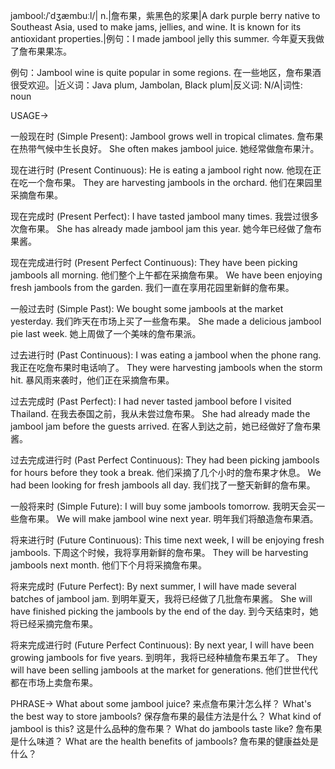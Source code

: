 jambool:/ˈdʒæmbuːl/| n.|詹布果，紫黑色的浆果|A dark purple berry native to Southeast Asia, used to make jams, jellies, and wine.  It is known for its antioxidant properties.|例句：I made jambool jelly this summer.  今年夏天我做了詹布果果冻。

例句：Jambool wine is quite popular in some regions. 在一些地区，詹布果酒很受欢迎。|近义词：Java plum, Jambolan, Black plum|反义词: N/A|词性: noun


USAGE->

一般现在时 (Simple Present):
Jambool grows well in tropical climates. 詹布果在热带气候中生长良好。
She often makes jambool juice. 她经常做詹布果汁。

现在进行时 (Present Continuous):
He is eating a jambool right now. 他现在正在吃一个詹布果。
They are harvesting jambools in the orchard. 他们在果园里采摘詹布果。

现在完成时 (Present Perfect):
I have tasted jambool many times. 我尝过很多次詹布果。
She has already made jambool jam this year. 她今年已经做了詹布果酱。

现在完成进行时 (Present Perfect Continuous):
They have been picking jambools all morning. 他们整个上午都在采摘詹布果。
We have been enjoying fresh jambools from the garden. 我们一直在享用花园里新鲜的詹布果。

一般过去时 (Simple Past):
We bought some jambools at the market yesterday. 我们昨天在市场上买了一些詹布果。
She made a delicious jambool pie last week. 她上周做了一个美味的詹布果派。

过去进行时 (Past Continuous):
I was eating a jambool when the phone rang.  我正在吃詹布果时电话响了。
They were harvesting jambools when the storm hit.  暴风雨来袭时，他们正在采摘詹布果。


过去完成时 (Past Perfect):
I had never tasted jambool before I visited Thailand. 在我去泰国之前，我从未尝过詹布果。
She had already made the jambool jam before the guests arrived.  在客人到达之前，她已经做好了詹布果酱。

过去完成进行时 (Past Perfect Continuous):
They had been picking jambools for hours before they took a break.  他们采摘了几个小时的詹布果才休息。
We had been looking for fresh jambools all day. 我们找了一整天新鲜的詹布果。

一般将来时 (Simple Future):
I will buy some jambools tomorrow. 我明天会买一些詹布果。
We will make jambool wine next year.  明年我们将酿造詹布果酒。

将来进行时 (Future Continuous):
This time next week, I will be enjoying fresh jambools. 下周这个时候，我将享用新鲜的詹布果。
They will be harvesting jambools next month. 他们下个月将采摘詹布果。


将来完成时 (Future Perfect):
By next summer, I will have made several batches of jambool jam. 到明年夏天，我将已经做了几批詹布果酱。
She will have finished picking the jambools by the end of the day.  到今天结束时，她将已经采摘完詹布果。

将来完成进行时 (Future Perfect Continuous):
By next year, I will have been growing jambools for five years. 到明年，我将已经种植詹布果五年了。
They will have been selling jambools at the market for generations. 他们世世代代都在市场上卖詹布果。



PHRASE->
What about some jambool juice? 来点詹布果汁怎么样？
What's the best way to store jambools? 保存詹布果的最佳方法是什么？
What kind of jambool is this?  这是什么品种的詹布果？
What do jambools taste like? 詹布果是什么味道？
What are the health benefits of jambools?  詹布果的健康益处是什么？
